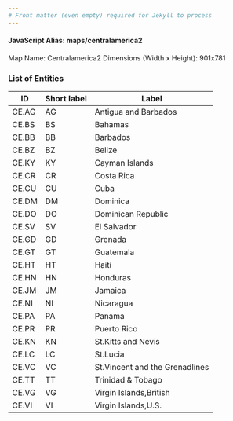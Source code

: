 ```yaml
---
# Front matter (even empty) required for Jekyll to process
---
```


#### JavaScript Alias: maps/centralamerica2

Map Name: Centralamerica2
Dimensions (Width x Height): 901x781





### List of Entities

ID | Short label | Label
---|---|---|
CE.AG|AG|Antigua and Barbados
CE.BS|BS|Bahamas
CE.BB|BB|Barbados
CE.BZ|BZ|Belize
CE.KY|KY|Cayman Islands
CE.CR|CR|Costa Rica
CE.CU|CU|Cuba
CE.DM|DM|Dominica
CE.DO|DO|Dominican Republic
CE.SV|SV|El Salvador
CE.GD|GD|Grenada
CE.GT|GT|Guatemala
CE.HT|HT|Haiti
CE.HN|HN|Honduras
CE.JM|JM|Jamaica
CE.NI|NI|Nicaragua
CE.PA|PA|Panama
CE.PR|PR|Puerto Rico
CE.KN|KN|St.Kitts and Nevis
CE.LC|LC|St.Lucia
CE.VC|VC|St.Vincent and the Grenadlines
CE.TT|TT|Trinidad & Tobago
CE.VG|VG|Virgin Islands,British
CE.VI|VI|Virgin Islands,U.S.

